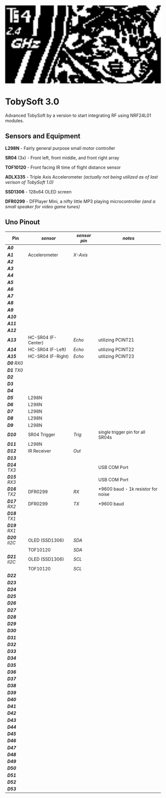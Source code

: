 [<img src="https://raw.githubusercontent.com/simplegr33n/RoboDuino/master/_assets/TS3.bmp" width="600">](https://github.com/simplegr33n/RoboDuino/tree/master/TobySoft_3)

# TobySoft 3.0

Advanced TobySoft by a version to start integrating RF using NRF24L01 modules.

## Sensors and Equipment

**L298N** - Fairly general purpose small motor controller

**SR04** (3x) - Front left, front middle, and front right array

**TOF10120** - Front facing IR time of flight distance sensor

**ADLX335** - Triple Axis Accelerometer _(actually not being utilized as of last verison of TobySoft 1.0)_

**SSD1306** - 128x64 OLED screen

**DFR0299** - DFPlayer Mini, a nifty little MP3 playing microcontroller _(and a small speaker for video game tunes)_

## Uno Pinout

| Pin              | _sensor_           | _sensor pin_ | _notes_                             |
| ---------------- | ------------------ | ------------ | ----------------------------------- |
| **_A0_**         |                    |              |
| **_A1_**         | Accelerometer      | _X-Axis_     |
| **_A2_**         |                    |              |
| **_A3_**         |                    |              |
| **_A4_**         |                    |              |
| **_A5_**         |                    |              |
| **_A6_**         |                    |              |
| **_A7_**         |                    |              |
| **_A8_**         |                    |              |
| **_A9_**         |                    |              |
| **_A10_**        |                    |              |
| **_A11_**        |                    |              |
| **_A12_**        |                    |              |
| **_A13_**        | HC-SR04 (F-Center) | _Echo_       | utilizing PCINT21                   |
| **_A14_**        | HC-SR04 (F-Left)   | _Echo_       | utilizing PCINT22                   |
| **_A15_**        | HC-SR04 (F-Right)  | _Echo_       | utilizing PCINT23                   |
| **_D0_** _RX0_   |                    |              |
| **_D1_** _TX0_   |                    |              |
| **_D2_**         |                    |              |
| **_D3_**         |                    |              |
| **_D4_**         |                    |              |
| **_D5_**         | L298N              |              |
| **_D6_**         | L298N              |              |
| **_D7_**         | L298N              |              |
| **_D8_**         | L298N              |              |
| **_D9_**         | L298N              |              |
| **_D10_**        | SR04 Trigger       | _Trig_       | single trigger pin for all SR04s    |
| **_D11_**        | L298N              |              |
| **_D12_**        | IR Receiver        | _Out_        |
| **_D13_**        |                    |              |
| **_D14_** _TX3_  |                    |              | USB COM Port                        |
| **_D15_** _RX3_  |                    |              | USB COM Port                        |
| **_D16_** _TX2_  | DFR0299            | _RX_         | \*9600 baud - 1k resistor for noise |
| **_D17_** _RX2_  | DFR0299            | _TX_         | \*9600 baud                         |
| **_D18_** _TX1_  |                    |              |
| **_D19_** _RX1_  |                    |              |
| **_D20_** _II2C_ | OLED (SSD1306)     | _SDA_        |
|                  | TOF10120           | _SDA_        |
| **_D21_** _II2C_ | OLED (SSD1306)     | _SCL_        |
|                  | TOF10120           | _SCL_        |
| **_D22_**        |                    |              |
| **_D23_**        |                    |              |
| **_D24_**        |                    |              |
| **_D25_**        |                    |              |
| **_D26_**        |                    |              |
| **_D27_**        |                    |              |
| **_D28_**        |                    |              |
| **_D29_**        |                    |              |
| **_D30_**        |                    |              |
| **_D31_**        |                    |              |
| **_D32_**        |                    |              |
| **_D33_**        |                    |              |
| **_D34_**        |                    |              |
| **_D35_**        |                    |              |
| **_D36_**        |                    |              |
| **_D37_**        |                    |              |
| **_D38_**        |                    |              |
| **_D39_**        |                    |              |
| **_D40_**        |                    |              |
| **_D41_**        |                    |              |
| **_D42_**        |                    |              |
| **_D43_**        |                    |              |
| **_D44_**        |                    |              |
| **_D45_**        |                    |              |
| **_D46_**        |                    |              |
| **_D47_**        |                    |              |
| **_D48_**        |                    |              |
| **_D49_**        |                    |              |
| **_D50_**        |                    |              |
| **_D51_**        |                    |              |
| **_D52_**        |                    |              |
| **_D53_**        |                    |              |
